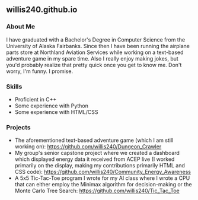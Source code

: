 ## willis240.github.io

### About Me

I have graduated with a Bachelor's Degree in Computer Science from the University of Alaska Fairbanks. Since then I have been running the airplane parts store at Northland Aviation Services
while working on a text-based adventure game in my spare time. Also I really enjoy making jokes, but you'd probably realize that pretty quick
once you get to know me. Don't worry, I'm funny. I promise.

### Skills

* Proficient in C++
* Some experience with Python
* Some experience with HTML/CSS

### Projects

* The aforementioned text-based adventure game (which I am still working on): https://github.com/willis240/Dungeon_Crawler
* My group's senior capstone project where we created a dashboard which displayed energy data it received from ACEP live (I worked primarily on the display, making my contributions
  primarily HTML and CSS code): https://github.com/willis240/Community_Energy_Awareness
* A 5x5 Tic-Tac-Toe program I wrote for my AI class where I wrote a CPU that can either employ the Minimax algorithm for decision-making or the Monte Carlo Tree Search:
  https://github.com/willis240/Tic_Tac_Toe
